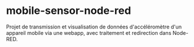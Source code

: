 # mobile-sensor-node-red
Projet de transmission et visualisation de données d'accéléromètre d'un appareil mobile via une webapp, avec traitement et redirection dans Node-RED.
